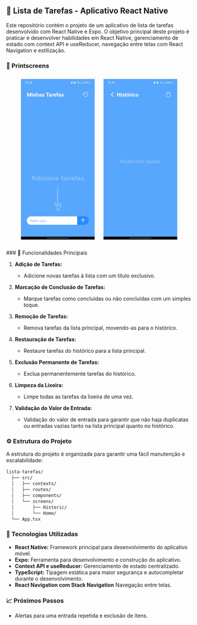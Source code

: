 ## 🚀 Lista de Tarefas - Aplicativo React Native

Este repositório contém o projeto de um aplicativo de lista de tarefas desenvolvido com React Native e Expo. O objetivo principal deste projeto é praticar e desenvolver habilidades em React Native, gerenciamento de estado com context API e useReducer, navegação entre telas com React Navigation e estilização.

### 📸 Printscreens
   <p align="center">
   <img src="/assets/print1.jpg" alt="Printscreen do app" width="200px" style="margin: 10px;">
   <img src="/assets/print2.jpg" alt="Printscreen do app" width="200px" style="margin: 10px;">
   </p>
### 📝 Funcionalidades Principais

1. **Adição de Tarefas:**
   - Adicione novas tarefas à lista com um título exclusivo.

2. **Marcação de Conclusão de Tarefas:**
   - Marque tarefas como concluídas ou não concluídas com um simples toque.

3. **Remoção de Tarefas:**
   - Remova tarefas da lista principal, movendo-as para o histórico.

4. **Restauração de Tarefas:**
   - Restaure tarefas do histórico para a lista principal.

5. **Exclusão Permanente de Tarefas:**
   - Exclua permanentemente tarefas do histórico.

6. **Limpeza da Lixeira:**
   - Limpe todas as tarefas da lixeira de uma vez.

7. **Validação do Valor de Entrada:**
   - Validação do valor de entrada para garantir que não haja duplicatas ou entradas vazias tanto na lista principal quanto no histórico.

### ⚙️ Estrutura do Projeto

A estrutura do projeto é organizada para garantir uma fácil manutenção e escalabilidade:

```
lista-tarefas/
  ├── src/
  │   ├── contexts/
  │   ├── routes/
  │   ├── components/
  │   └── screens/
  │       ├── Historic/
  │       └── Home/
  └── App.tsx
```

### 🔧 Tecnologias Utilizadas

- **React Native:** Framework principal para desenvolvimento do aplicativo móvel.
- **Expo:** Ferramenta para desenvolvimento e construção do aplicativo.
- **Context API e useReducer:** Gerenciamento de estado centralizado.
- **TypeScript:** Tipagem estática para maior segurança e autocompletar durante o desenvolvimento.
- **React Navigation com Stack Navigation** Navegação entre telas.

### 📈 Próximos Passos

- Alertas para uma entrada repetida e exclusão de itens.
